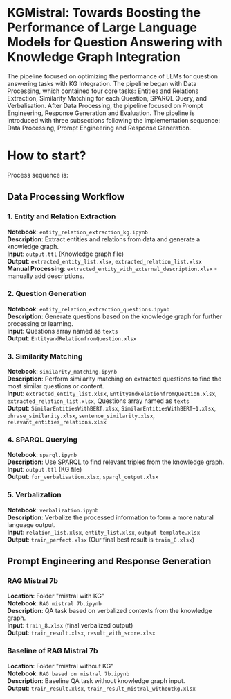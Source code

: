 # KGMistral: Towards Boosting the Performance of Large Language Models for Question Answering with Knowledge Graph Integration

The pipeline focused on optimizing the performance of LLMs for question answering tasks with KG Integration. The pipeline began with Data Processing, which contained four core tasks: Entities and Relations Extraction, Similarity Matching for each Question, SPARQL Query, and Verbalisation. After Data Processing, the pipeline focused on Prompt Engineering, Response Generation and Evaluation. The pipeline is introduced with three subsections following the implementation sequence: Data Processing, Prompt Engineering and Response Generation.


# How to start?
Process sequence is:

## Data Processing Workflow

### 1. Entity and Relation Extraction
**Notebook**: `entity_relation_extraction_kg.ipynb`  
**Description**: Extract entities and relations from data and generate a knowledge graph.  
**Input**: `output.ttl` (Knowledge graph file)  
**Output**: `extracted_entity_list.xlsx`, `extracted_relation_list.xlsx`  
**Manual Processing**: `extracted_entity_with_external_description.xlsx` - manually add descriptions.

### 2. Question Generation
**Notebook**: `entity_relation_extraction_questions.ipynb`  
**Description**: Generate questions based on the knowledge graph for further processing or learning.  
**Input**: Questions array named as `texts`  
**Output**: `EntityandRelationfromQuestion.xlsx`

### 3. Similarity Matching
**Notebook**: `similarity_matching.ipynb`  
**Description**: Perform similarity matching on extracted questions to find the most similar questions or content.  
**Input**: `extracted_entity_list.xlsx`, `EntityandRelationfromQuestion.xlsx`, `extracted_relation_list.xlsx`, Questions array named as `texts`  
**Output**: `SimilarEntitiesWithBERT.xlsx`, `SimilarEntitiesWithBERT+1.xlsx`, `phrase_similarity.xlsx`, `sentence_similarity.xlsx`, `relevant_entities_relations.xlsx`

### 4. SPARQL Querying
**Notebook**: `sparql.ipynb`  
**Description**: Use SPARQL to find relevant triples from the knowledge graph.  
**Input**: `output.ttl` (KG file)  
**Output**: `for_verbalisation.xlsx`, `sparql_output.xlsx`

### 5. Verbalization
**Notebook**: `verbalization.ipynb`  
**Description**: Verbalize the processed information to form a more natural language output.  
**Input**: `relation_list.xlsx`, `entity_list.xlsx`, `output template.xlsx`  
**Output**: `train_perfect.xlsx` (Our final best result is `train_8.xlsx`)

## Prompt Engineering and Response Generation

### RAG Mistral 7b
**Location**: Folder "mistral with KG"  
**Notebook**: `RAG mistral 7b.ipynb`  
**Description**: QA task based on verbalized contexts from the knowledge graph.  
**Input**: `train_8.xlsx` (final verbalized output)  
**Output**: `train_result.xlsx`, `result_with_score.xlsx`

### Baseline of RAG Mistral 7b
**Location**: Folder "mistral without KG"  
**Notebook**: `RAG based on mistral 7b.ipynb`  
**Description**: Baseline QA task without knowledge graph input.  
**Output**: `train_result.xlsx`, `train_result_mistral_withoutkg.xlsx`
